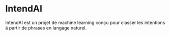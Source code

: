 # IntendAI
IntendAI est un projet de machine learning conçu pour classer les intentions à partir de phrases en langage naturel.
